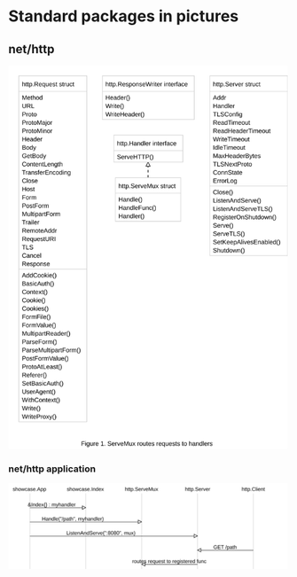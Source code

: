 # Standard packages in pictures

## net/http

![](nethttp.svg)

### net/http application

![](nethttp_backend.svg)
